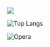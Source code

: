 <picture>
  <source
    srcset="https://github-readme-stats.vercel.app/api?username=ThiagoMattos19&show_icons=true&theme=gradient"
    media="(prefers-color-scheme: gradient)"
  />
  <source
    srcset="https://github-readme-stats.vercel.app/api?username=ThiagoMattos19&show_icons=true"
    media="(prefers-color-scheme: light), (prefers-color-scheme: no-preference)"
  />
  <img src="https://github-readme-stats.vercel.app/api?username=ThiagoMattos19&show_icons=true" />
</picture>

![Top Langs](https://github-readme-stats.vercel.app/api/top-langs/?username=anuraghazra&hide_progress=true)

![Opera](https://img.shields.io/badge/Opera-FF1B2D?style=for-the-badge&logo=Opera&logoColor=white)



